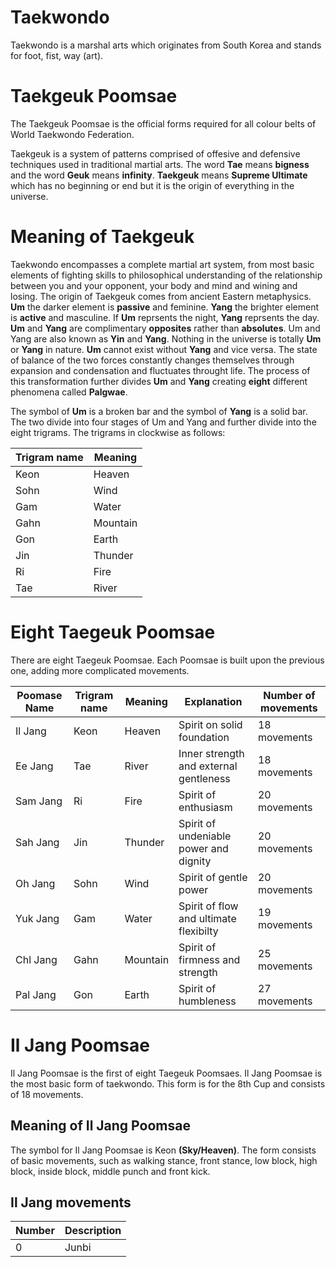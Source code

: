 # Taekwondo
Taekwondo is a marshal arts which originates from South Korea and stands for foot, fist, way (art).

# Taekgeuk Poomsae
The Taekgeuk Poomsae is the official forms required for all colour belts of World Taekwondo Federation.

Taekgeuk is a system of patterns comprised of offesive and defensive techniques used in traditional martial arts. 
The word **Tae** means **bigness** and the word **Geuk** means **infinity**. **Taekgeuk** means **Supreme Ultimate** which has no beginning or end but it is the origin of everything in the universe.

# Meaning of Taekgeuk
Taekwondo encompasses a complete martial art system, from most basic elements of fighting skills to philosophical understanding of the relationship between you and your opponent, your body and mind and wining and losing. The origin of Taekgeuk comes from ancient Eastern metaphysics. **Um** the darker element is **passive** and feminine. **Yang** the brighter element is **active** and masculine. If **Um** reprsents the night, **Yang** reprsents the day. **Um** and **Yang** are complimentary **opposites** rather than **absolutes**. Um and Yang are also known as **Yin** and **Yang**. Nothing in the universe is totally **Um** or **Yang** in nature. **Um** cannot exist without **Yang** and vice versa. The state of balance of the two forces constantly changes themselves through expansion and condensation and fluctuates throught life. The process of this transformation further divides **Um** and **Yang** creating **eight** different phenomena called **Palgwae**. 

The symbol of **Um** is a broken bar and the symbol of **Yang** is a solid bar. The two divide into four stages of Um and Yang and further divide into the eight trigrams. The trigrams in clockwise as follows: 

| Trigram name | Meaning |
| ----------- | ----------- |
| Keon | Heaven |
| Sohn | Wind |
| Gam | Water |
| Gahn | Mountain |
| Gon | Earth |
| Jin | Thunder |
| Ri | Fire |
| Tae | River |

# Eight Taegeuk Poomsae
There are eight Taegeuk Poomsae. Each Poomsae is built upon the previous one, adding more complicated movements. 

| Poomase Name | Trigram name | Meaning | Explanation | Number of movements |
| ----------- | ----------- | ----------- | ----------- |----------- |
| Il Jang | Keon | Heaven | Spirit on solid foundation | 18 movements  | 
| Ee Jang | Tae | River | Inner strength and external gentleness | 18 movements |
| Sam Jang | Ri | Fire | Spirit of enthusiasm  | 20 movements |
| Sah Jang | Jin | Thunder | Spirit of undeniable power and dignity | 20 movements | 
| Oh Jang | Sohn | Wind | Spirit of gentle power | 20 movements |
| Yuk Jang | Gam | Water | Spirit of flow and ultimate flexibilty | 19 movements |
| Chl Jang | Gahn | Mountain | Spirit of firmness and strength | 25 movements |
| Pal Jang | Gon | Earth | Spirit of humbleness | 27 movements |


# Il Jang Poomsae
Il Jang Poomsae is the first of eight Taegeuk Poomsaes. 
Il Jang Poomsae is the most basic form of taekwondo.
This form is for the 8th Cup and consists of 18 movements.

## Meaning of Il Jang Poomsae
The symbol for Il Jang Poomsae is Keon **(Sky/Heaven)**. 
The form consists of basic movements, such as walking stance, front stance, low block, high block, inside block, middle punch and front kick.

## Il Jang movements
| Number | Description | 
| ----------- | ----------- | 
| 0  | Junbi | 


